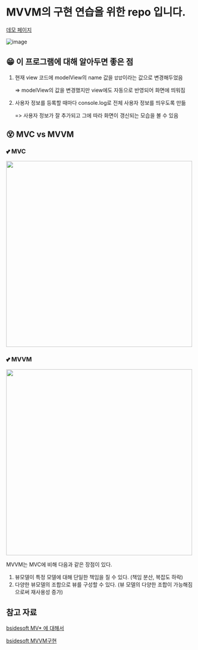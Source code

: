 # MVVM의 구현 연습을 위한 repo 입니다.

[데모 페이지](https://0307kwon.github.io/javascript-mvv-practice/)

![image](https://user-images.githubusercontent.com/48755175/114265528-3a29f980-9a2c-11eb-99c1-a8abaccbdb12.png)

## 😁 이 프로그램에 대해 알아두면 좋은 점

1. 현재 view 코드에 modelView의 name 값을 `얍얍`이라는 값으로 변경해두었음
  
    => modelView의 값을 변경했지만 view에도 자동으로 반영되어 화면에 띄워짐

2. 사용자 정보를 등록할 때마다 console.log로 전체 사용자 정보를 띄우도록 만듦

    => 사용자 정보가 잘 추가되고 그에 따라 화면이 갱신되는 모습을 볼 수 있음
    
    
## 😵 MVC vs MVVM

### 💕 MVC
<img width="500px" src="https://user-images.githubusercontent.com/48755175/114265236-aad01680-9a2a-11eb-98e0-9af42333eff8.png" />

### 💕 MVVM
<img width="500px" src="https://user-images.githubusercontent.com/48755175/114265249-bde2e680-9a2a-11eb-9771-b2d3401b125d.png" />

MVVM는 MVC에 비해 다음과 같은 장점이 있다.
1. 뷰모델이 특정 모델에 대해 단일한 책임을 질 수 있다. (책임 분산, 복잡도 하락)
2. 다양한 뷰모델의 조합으로 뷰를 구성할 수 있다. (뷰 모델의 다양한 조합이 가능해짐으로써 재사용성 증가)

## 참고 자료
[bsidesoft MV* 에 대해서](https://www.bsidesoft.com/5948)

[bsidesoft MVVM구현](https://www.bsidesoft.com/5964)
